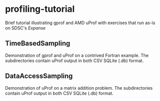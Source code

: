 # profiling-tutorial
Brief tutorial illustrating gprof and AMD uProf with exercises that run as-is on SDSC's *Expanse*

## TimeBasedSampling
Demonstration of gprof and uProf on a contrived Fortran example. The subdirectories contain uProf output in
both CSV SQLite (.db) format.

## DataAccessSampling
Demonstration of uProf on a matrix addition problem. The subdirectories contain uProf output in
both CSV SQLite (.db) format.

